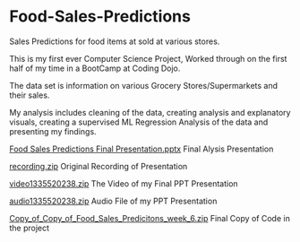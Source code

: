# Food-Sales-Predictions
Sales Predictions for food items at sold at various stores.


This is my first ever Computer Science Project, Worked through on the first half of my time in a BootCamp at Coding Dojo.

The data set is information on various Grocery Stores/Supermarkets and their sales.

My analysis includes cleaning of the data, creating analysis and explanatory visuals, creating a supervised ML Regression Analysis of the data and presenting my findings.

[Food Sales Predictions Final Presentation.pptx](https://github.com/alupo933/Food-Sales-Predictions/files/7922635/Food.Sales.Predictions.Final.Presentation.pptx) 
Final Alysis Presentation

[recording.zip](https://github.com/alupo933/Food-Sales-Predictions/files/7922644/recording.zip)
Original Recording of Presentation

[video1335520238.zip](https://github.com/alupo933/Food-Sales-Predictions/files/7922645/video1335520238.zip)
The Video of my Final PPT Presentation

[audio1335520238.zip](https://github.com/alupo933/Food-Sales-Predictions/files/7922650/audio1335520238.zip)
Audio File of my PPT Presentation

[Copy_of_Copy_of_Food_Sales_Predicitons_week_6.zip](https://github.com/alupo933/Food-Sales-Predictions/files/7922665/Copy_of_Copy_of_Food_Sales_Predicitons_week_6.zip)
Final Copy of Code in the project
